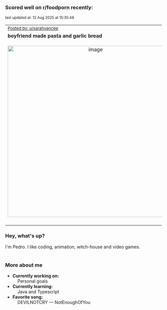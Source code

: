 ### Scored well on r/foodporn recently:

<p align="left"><sub>last updated at: 12 Aug 2025 at 15:35:49</sub></p>

|   |
| --- |
| <sub>[Posted by: u/sarahvancee][source]</sub> |
| **boyfriend made pasta and garlic bread** | 
|<p align="center"> <img alt="image" src="https://i.redd.it/x41r2lrch8if1.jpeg" width="550" /> </p>|
|   |

### Hey, what's up?

I'm Pedro. I like coding, animation, witch-house and video games.<br><br>

### More about me
- **Currently working on:**  
&nbsp;&nbsp;&nbsp;&nbsp;Personal goals
- **Currently learning:**  
&nbsp;&nbsp;&nbsp;&nbsp;Java and Typescript
- **Favorite song:**  
&nbsp;&nbsp;&nbsp;&nbsp;DEVILNOTCRY — NotEnoughOfYou<br><br>

  



  
  
  
[linkedin]: https://linkedin.com/in/pedro-h-r-gomes-8a487b14a/
[gmail]: mailto:pilique11@gmail.com
[source]: https://reddit.com/r/FoodPorn/comments/1mmprkv/boyfriend_made_pasta_and_garlic_bread/
[redditAPI]: https://www.reddit.com/dev/api/